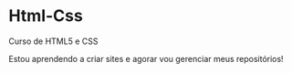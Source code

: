 # Html-Css
 Curso de HTML5 e CSS

Estou aprendendo a criar sites e agorar vou gerenciar meus repositórios!

